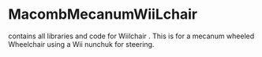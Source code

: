 MacombMecanumWiiLchair
======================

contains all libraries and code for Wiilchair
. This is for a mecanum wheeled Wheelchair using a Wii nunchuk for steering. 
